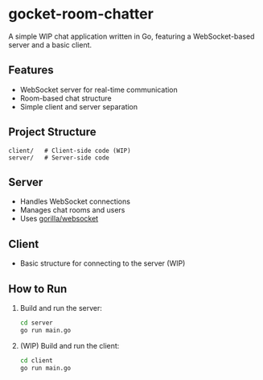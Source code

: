 # gocket-room-chatter

A simple WIP chat application written in Go, featuring a WebSocket-based server and a basic client.

## Features

- WebSocket server for real-time communication
- Room-based chat structure
- Simple client and server separation

## Project Structure

```
client/   # Client-side code (WIP)
server/   # Server-side code
```

## Server

- Handles WebSocket connections
- Manages chat rooms and users
- Uses [gorilla/websocket](https://github.com/gorilla/websocket)

## Client

- Basic structure for connecting to the server (WIP)

## How to Run

1. Build and run the server:

   ```sh
   cd server
   go run main.go
   ```

2. (WIP) Build and run the client:

   ```sh
   cd client
   go run main.go
   ```
